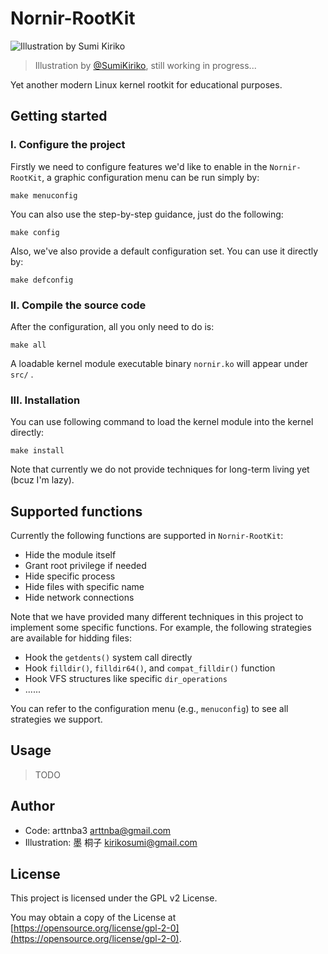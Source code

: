 # Nornir-RootKit

![Illustration by Sumi Kiriko](https://s2.loli.net/2024/12/20/7xqrIvERNb9Tstn.png)

> Illustration by [@SumiKiriko](https://github.com/SumiKiriko), still working in progress...

Yet another modern Linux kernel rootkit for educational purposes.

## Getting started

### I. Configure the project

Firstly we need to configure features we'd like to enable in the `Nornir-RootKit`, a graphic configuration menu can be run simply by:

```shell
make menuconfig
```

You can also use the step-by-step guidance, just do the following:

```shell
make config
```

Also, we've also provide a default configuration set. You can use it directly by:

```shell
make defconfig
```

### II. Compile the source code

After the configuration, all you only need to do is:

```shell
make all
```

A loadable kernel module executable binary `nornir.ko` will appear under `src/` .

### III. Installation

You can use following command to load the kernel module into the kernel directly:

```shell
make install
```

Note that currently we do not provide techniques for long-term living yet (bcuz I'm lazy).

## Supported functions

Currently the following functions are supported in `Nornir-RootKit`:

- Hide the module itself
- Grant root privilege if needed
- Hide specific process
- Hide files with specific name
- Hide network connections

Note that we have provided many different techniques in this project to implement some specific functions. For example, the following strategies are available for hidding files:

- Hook the `getdents()` system call directly
- Hook `filldir()`, `filldir64()`, and `compat_filldir()` function
- Hook VFS structures like specific `dir_operations`
- ......

You can refer to the configuration menu (e.g., `menuconfig`) to see all strategies we support.

## Usage

> TODO

## Author

- Code: arttnba3 <arttnba@gmail.com>
- Illustration: 墨 桐子 <kirikosumi@gmail.com>

## License

This project is licensed under the GPL v2 License.

You may obtain a copy of the License at [https://opensource.org/license/gpl-2-0](https://opensource.org/license/gpl-2-0).
